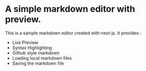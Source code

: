 # A simple markdown editor with preview.

This is a sample markdown editor created with next-js.
It provides :

- Live Preview
- Syntax Highlighting
- Github style markdown
- Loading local markdown files
- Saving the markdown file
